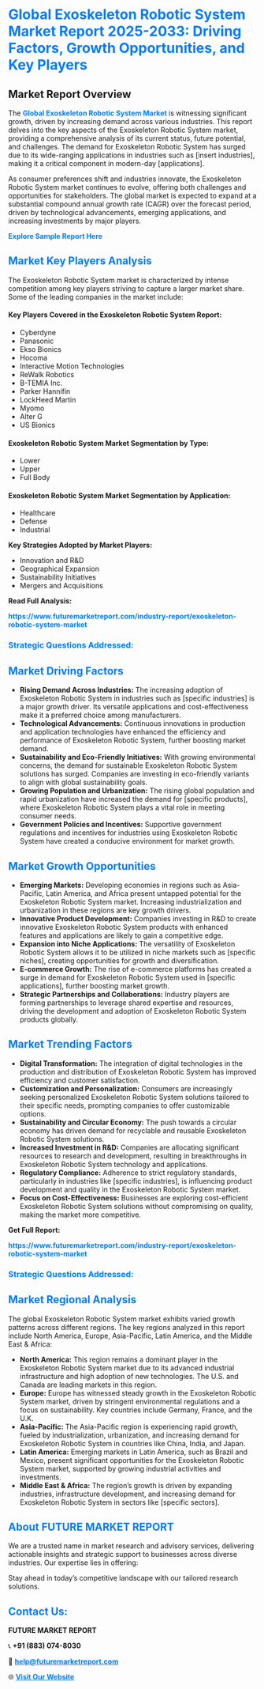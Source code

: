 <h1 style="color: #007BFF;">Global Exoskeleton Robotic System Market Report 2025-2033: Driving Factors, Growth Opportunities, and Key Players</h1>

<section id="overview">
<h2>Market Report Overview</h2>
<p>The <a href="https://www.futuremarketreport.com/industry-report/exoskeleton-robotic-system-market" style="color: #007BFF; text-decoration: none;"><strong>Global Exoskeleton Robotic System Market</strong></a> is witnessing significant growth, driven by increasing demand across various industries. This report delves into the key aspects of the Exoskeleton Robotic System market, providing a comprehensive analysis of its current status, future potential, and challenges. The demand for Exoskeleton Robotic System has surged due to its wide-ranging applications in industries such as [insert industries], making it a critical component in modern-day [applications].</p>
<p>As consumer preferences shift and industries innovate, the Exoskeleton Robotic System market continues to evolve, offering both challenges and opportunities for stakeholders. The global market is expected to expand at a substantial compound annual growth rate (CAGR) over the forecast period, driven by technological advancements, emerging applications, and increasing investments by major players.</p>
</section>

<section id="overview">
<p><a href="https://www.futuremarketreport.com/request-sample/reportId=64522" style="color: #007BFF; text-decoration: none;"><strong>Explore Sample Report Here</strong></a></p>
</section>

<section id="key-players">
<h2 style="color: #007BFF;">Market Key Players Analysis</h2>
<p>The Exoskeleton Robotic System market is characterized by intense competition among key players striving to capture a larger market share. Some of the leading companies in the market include:</p>
<h4>Key Players Covered in the Exoskeleton Robotic System Report:</h4>
<ul><li>Cyberdyne</li><li>Panasonic</li><li>Ekso Bionics</li><li>Hocoma</li><li>Interactive Motion Technologies</li><li>ReWalk Robotics</li><li>B-TEMIA Inc.</li><li>Parker Hannifin</li><li>LockHeed Martin</li><li>Myomo</li><li>Alter G</li><li>US Bionics</li></ul>
<h4>Exoskeleton Robotic System Market Segmentation by Type:</h4>
<ul><li>Lower</li><li>Upper</li><li>Full Body</li></ul>

<h4>Exoskeleton Robotic System Market Segmentation by Application:</h4>
<ul><li>Healthcare</li><li>Defense</li><li>Industrial</li></ul>
<p><strong>Key Strategies Adopted by Market Players:</strong></p>
<ul>
<li>Innovation and R&D</li>
<li>Geographical Expansion</li>
<li>Sustainability Initiatives</li>
<li>Mergers and Acquisitions</li>
</ul>
</section>

<section>
<p><strong>Read Full Analysis: </strong></p><a href="https://www.futuremarketreport.com/industry-report/exoskeleton-robotic-system-market" style="color: #007BFF; text-decoration: none;"><strong>https://www.futuremarketreport.com/industry-report/exoskeleton-robotic-system-market</strong></a>
<h3 style="color: #007BFF;">Strategic Questions Addressed:</h3>
</section>

<section id="driving-factors">
<h2 style="color: #007BFF;">Market Driving Factors</h2>
<ul>
<li><strong>Rising Demand Across Industries:</strong> The increasing adoption of Exoskeleton Robotic System in industries such as [specific industries] is a major growth driver. Its versatile applications and cost-effectiveness make it a preferred choice among manufacturers.</li>
<li><strong>Technological Advancements:</strong> Continuous innovations in production and application technologies have enhanced the efficiency and performance of Exoskeleton Robotic System, further boosting market demand.</li>
<li><strong>Sustainability and Eco-Friendly Initiatives:</strong> With growing environmental concerns, the demand for sustainable Exoskeleton Robotic System solutions has surged. Companies are investing in eco-friendly variants to align with global sustainability goals.</li>
<li><strong>Growing Population and Urbanization:</strong> The rising global population and rapid urbanization have increased the demand for [specific products], where Exoskeleton Robotic System plays a vital role in meeting consumer needs.</li>
<li><strong>Government Policies and Incentives:</strong> Supportive government regulations and incentives for industries using Exoskeleton Robotic System have created a conducive environment for market growth.</li>
</ul>
</section>

<section id="growth-opportunities">
<h2 style="color: #007BFF;">Market Growth Opportunities</h2>
<ul>
<li><strong>Emerging Markets:</strong> Developing economies in regions such as Asia-Pacific, Latin America, and Africa present untapped potential for the Exoskeleton Robotic System market. Increasing industrialization and urbanization in these regions are key growth drivers.</li>
<li><strong>Innovative Product Development:</strong> Companies investing in R&D to create innovative Exoskeleton Robotic System products with enhanced features and applications are likely to gain a competitive edge.</li>
<li><strong>Expansion into Niche Applications:</strong> The versatility of Exoskeleton Robotic System allows it to be utilized in niche markets such as [specific niches], creating opportunities for growth and diversification.</li>
<li><strong>E-commerce Growth:</strong> The rise of e-commerce platforms has created a surge in demand for Exoskeleton Robotic System used in [specific applications], further boosting market growth.</li>
<li><strong>Strategic Partnerships and Collaborations:</strong> Industry players are forming partnerships to leverage shared expertise and resources, driving the development and adoption of Exoskeleton Robotic System products globally.</li>
</ul>
</section>

<section id="trending-factors">
<h2 style="color: #007BFF;">Market Trending Factors</h2>
<ul>
<li><strong>Digital Transformation:</strong> The integration of digital technologies in the production and distribution of Exoskeleton Robotic System has improved efficiency and customer satisfaction.</li>
<li><strong>Customization and Personalization:</strong> Consumers are increasingly seeking personalized Exoskeleton Robotic System solutions tailored to their specific needs, prompting companies to offer customizable options.</li>
<li><strong>Sustainability and Circular Economy:</strong> The push towards a circular economy has driven demand for recyclable and reusable Exoskeleton Robotic System solutions.</li>
<li><strong>Increased Investment in R&D:</strong> Companies are allocating significant resources to research and development, resulting in breakthroughs in Exoskeleton Robotic System technology and applications.</li>
<li><strong>Regulatory Compliance:</strong> Adherence to strict regulatory standards, particularly in industries like [specific industries], is influencing product development and quality in the Exoskeleton Robotic System market.</li>
<li><strong>Focus on Cost-Effectiveness:</strong> Businesses are exploring cost-efficient Exoskeleton Robotic System solutions without compromising on quality, making the market more competitive.</li>
</ul>
</section>

<section>
<p><strong>Get Full Report: </strong></p><a href="https://www.futuremarketreport.com/industry-report/exoskeleton-robotic-system-market" style="color: #007BFF; text-decoration: none;"><strong>https://www.futuremarketreport.com/industry-report/exoskeleton-robotic-system-market</strong></a>
<h3 style="color: #007BFF;">Strategic Questions Addressed:</h3>
</section>


<section id="regional-analysis">
<h2 style="color: #007BFF;">Market Regional Analysis</h2>
<p>The global Exoskeleton Robotic System market exhibits varied growth patterns across different regions. The key regions analyzed in this report include North America, Europe, Asia-Pacific, Latin America, and the Middle East & Africa:</p>
<ul>
<li><strong>North America:</strong> This region remains a dominant player in the Exoskeleton Robotic System market due to its advanced industrial infrastructure and high adoption of new technologies. The U.S. and Canada are leading markets in this region.</li>
<li><strong>Europe:</strong> Europe has witnessed steady growth in the Exoskeleton Robotic System market, driven by stringent environmental regulations and a focus on sustainability. Key countries include Germany, France, and the U.K.</li>
<li><strong>Asia-Pacific:</strong> The Asia-Pacific region is experiencing rapid growth, fueled by industrialization, urbanization, and increasing demand for Exoskeleton Robotic System in countries like China, India, and Japan.</li>
<li><strong>Latin America:</strong> Emerging markets in Latin America, such as Brazil and Mexico, present significant opportunities for the Exoskeleton Robotic System market, supported by growing industrial activities and investments.</li>
<li><strong>Middle East & Africa:</strong> The region’s growth is driven by expanding industries, infrastructure development, and increasing demand for Exoskeleton Robotic System in sectors like [specific sectors].</li>
</ul>
</section>

<footer>
<h2 style="color: #007BFF;">About FUTURE MARKET REPORT</h2>
<p>We are a trusted name in market research and advisory services, delivering actionable insights and strategic support to businesses across diverse industries. Our expertise lies in offering:</p>

<p>Stay ahead in today’s competitive landscape with our tailored research solutions.</p>

<h2 style="color: #007BFF;">Contact Us:</h2>
<p><strong>FUTURE MARKET REPORT</strong></p>
<p>📞 <strong>+91 (883) 074-8030</strong></p>
<p>📧 <strong><a href="mailto:help@futuremarketreport.com" style="color: #007BFF;">help@futuremarketreport.com</a></strong></p>
<p>🌐 <strong><a href="https://www.futuremarketreport.com/" style="color: #007BFF;">Visit Our Website</a></strong></p>
</footer>